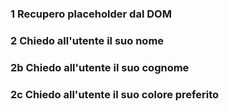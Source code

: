 ### 1 Recupero placeholder dal DOM

### 2 Chiedo all'utente il suo nome

### 2b Chiedo all'utente il suo cognome

### 2c Chiedo all'utente il suo colore preferito
